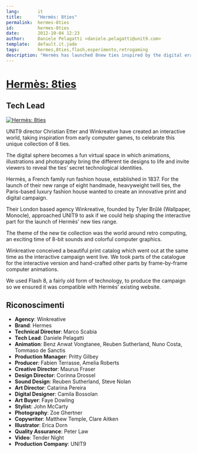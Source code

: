 ```yaml
---
lang:       it
title:      "Hermès: 8ties"
permalink:  hermes-8ties
id:         hermes-8ties
date:       2012-10-04 12:23
author:     Daniele Pelagatti <daniele.pelagatti@unit9.com>
template:   default.it.jade
tags:       hermes,8ties,flash,esperimento,retrogaming
description: "Hermès has launched 8new ties inspired by the digital era. Explore the collection through animation, photography and stop motion videos."
---
```


# [Hermès: 8ties](http://www.unit9.com/project/hermes-8ties) #
## Tech Lead ##

[ ![](#{base}img/hermes_8ties.jpg "Hermès: 8ties") ](http://www.unit9.com/project/hermes-8ties)

UNIT9 director Christian Etter and Winkreative have created an interactive world, taking inspiration from early computer games, to celebrate this unique collection of 8 ties.

The digital sphere becomes a fun virtual space in which animations, illustrations and photography bring the different tie designs to life and invite viewers to reveal the ties’ secret technological identities.

Hermès, a French family run fashion house, established in 1837. For the launch of their new range of eight handmade, heavyweight twill ties, the Paris-based luxury fashion house wanted to create an innovative print and digital campaign.

Their London based agency Winkreative, founded by Tyler Brûlé (Wallpaper, Monocle), approached UNIT9 to ask if we could help shaping the interactive part for the launch of Hermès’ new ties range.

The theme of the new tie collection was the world around retro computing, an exciting time of 8-bit sounds and colorful computer graphics.

Winkreative conceived a beautiful print catalog which went out at the same time as the interactive campaign went live. We took parts of the catalogue for the interactive version and hand-crafted other parts by frame-by-frame computer animations.

We used Flash 8, a fairly old form of technology, to produce the campaign so we ensured it was compatible with Hermès’ existing website.

## Riconoscimenti ##

 * **Agency**: Winkreative
 * **Brand**: Hermes
 * **Technical Director**: Marco Scabia
 * **Tech Lead**: Daniele Pelagatti
 * **Animation**: Benz Anwat Vongtanee, Reuben Sutherland, Nuno Costa, Tommaso de Sanctis
 * **Production Manager**: Pritty Gilbey
 * **Producer**: Fabien Terrasse, Amelia Roberts
 * **Creative Director**: Maurus Fraser
 * **Design Director**: Corinna Drossel
 * **Sound Design**: Reuben Sutherland, Steve Nolan
 * **Art Director**: Catarina Pereira
 * **Digital Designer**: Camila Bossolan
 * **Art Buyer**: Faye Dowling
 * **Stylist**: John McCarty
 * **Photography**: Zoe Ghertner
 * **Copywriter**: Matthew Temple, Clare Aitken
 * **Illustrator**: Erica Dorn
 * **Quality Assurance**: Peter Law
 * **Video**: Tender Night
 * **Production Company**: UNIT9